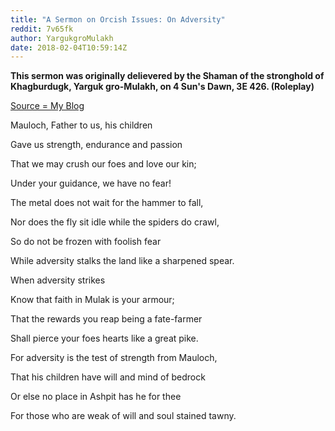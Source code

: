 ```yaml
---
title: "A Sermon on Orcish Issues: On Adversity"
reddit: 7v65fk
author: YargukgroMulakh
date: 2018-02-04T10:59:14Z
---
```


**This sermon was originally delievered by the Shaman of the stronghold of Khagburdugk, Yarguk gro-Mulakh, on 4 Sun's Dawn, 3E 426. (Roleplay)**

[Source = My Blog](http://the-golzarga-ornim.blogspot.co.uk/2018/02/a-sermon-on-orcish-issues-on-adversity.html)

Mauloch, Father to us, his children

Gave us strength, endurance and passion

That we may crush our foes and love our kin;

Under your guidance, we have no fear!

The metal does not wait for the hammer to fall,

Nor does the fly sit idle while the spiders do crawl,

So do not be frozen with foolish fear 

While adversity stalks the land like a sharpened spear.

When adversity strikes

Know that faith in Mulak is your armour;

That the rewards you reap being a fate-farmer

Shall pierce your foes hearts like a great pike.

For adversity is the test of strength from Mauloch,

That his children have will and mind of bedrock

Or else no place in Ashpit has he for thee

For those who are weak of will and soul stained tawny.



